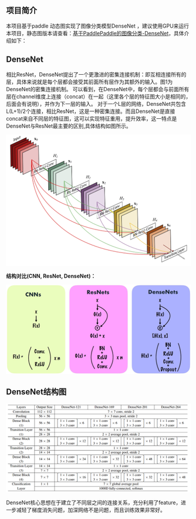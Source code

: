 ## 项目简介

本项目基于paddle 动态图实现了图像分类模型DenseNet ，建议使用GPU来运行本项目，静态图版本请查看：[基于PaddlePaddle的图像分类-DenseNet](https://aistudio.baidu.com/aistudio/projectDetail/205040)，具体介绍如下：

## DenseNet

相比ResNet，DenseNet提出了一个更激进的密集连接机制：即互相连接所有的层，具体来说就是每个层都会接受其前面所有层作为其额外的输入。图1为DenseNet的密集连接机制。
可以看到，在DenseNet中，每个层都会与前面所有层在channel维度上连接（concat）在一起（这里各个层的特征图大小是相同的，后面会有说明），并作为下一层的输入。
对于一个L层的网络，DenseNet共包含L(L+1)/2个连接，相比ResNet，这是一种密集连接。而且DenseNet是直接concat来自不同层的特征图，这可以实现特征重用，提升效率，这一特点是DenseNet与ResNet最主要的区别,具体结构如图所示。

![DenseNet连接机制](./resources/DenseNet连接机制.jpg)

**结构对比(CNN, ResNet, DenseNet)：** 

![结构对比](./resources/结构对比.jpg)

## DenseNet结构图

![DenseNet结构图](./resources/DenseNet结构图.png)

DenseNet核心思想在于建立了不同层之间的连接关系，充分利用了feature，进一步减轻了梯度消失问题，加深网络不是问题，而且训练效果非常好。
